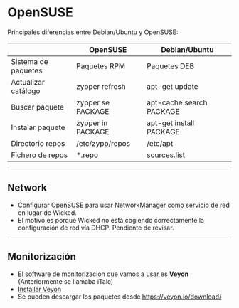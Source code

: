 
# OpenSUSE

Principales diferencias entre Debian/Ubuntu y OpenSUSE:

|                     | OpenSUSE          | Debian/Ubuntu |
| ------------------- | ----------------- | ------------- |
| Sistema de paquetes | Paquetes RPM      | Paquetes DEB |
| Actualizar catálogo | zypper refresh    | apt-get update |
| Buscar paquete      | zypper se PACKAGE | apt-cache search PACKAGE |
| Instalar paquete    | zypper in PACKAGE | apt-get install PACKAGE |
| Directorio repos    | /etc/zypp/repos   | /etc/apt |
| Fichero de repos    | *.repo            | sources.list |

---

## Network

* Configurar OpenSUSE para usar NetworkManager como servicio de red en lugar de Wicked.
* El motivo es porque Wicked no está cogiendo correctamente la configuración de red vía DHCP. Pendiente de revisar.

---

## Monitorización

* El software de monitorización que vamos a usar es **Veyon** (Anteriormente se llamaba iTalc)
* [Installar Veyon](https://docs.veyon.io/en/latest/admin/installation.html?highlight=installation#installation-on-a-linux-computer)
* Se pueden descargar los paquetes desde https://veyon.io/download/
